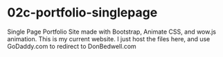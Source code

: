 # 02c-portfolio-singlepage
Single Page Portfolio Site made with Bootstrap, Animate CSS, and wow.js animation. This is my current website. I just host the files here, and use GoDaddy.com to redirect to DonBedwell.com
